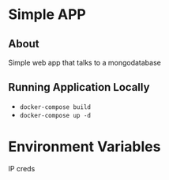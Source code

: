 # Simple APP

## About
Simple web app that talks to a mongodatabase

## Running Application Locally
* ```docker-compose build```
* ```docker-compose up -d ```

# Environment Variables

IP 
creds